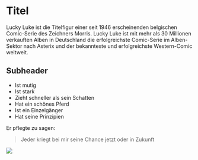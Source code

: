 # Titel
Lucky Luke ist die Titelfigur einer seit 1946 erscheinenden belgischen Comic-Serie des Zeichners Morris. Lucky Luke ist mit mehr als 30 Millionen verkauften Alben in Deutschland die erfolgreichste Comic-Serie im Alben-Sektor nach Asterix und der bekannteste und erfolgreichste Western-Comic weltweit.
## Subheader
* Ist mutig
* Ist stark
* Zieht schneller als sein Schatten
* Hat ein schönes Pferd
* Ist ein Einzelgänger
* Hat seine Prinzipien

Er pflegte zu sagen:

> Jeder kriegt bei mir seine Chance
> jetzt oder in Zukunft

<img src="https://cdn.unitycms.io/image/ocroped/2001,2000,1000,1000,0,0/9SYsLYnlvf8/DlllUJYTKUlBWG0Ma1GvHf.jpg"/> 



